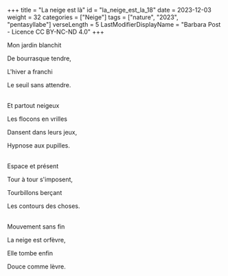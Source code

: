 +++
title = "La neige est là"
id = "la_neige_est_la_18"
date = 2023-12-03
weight = 32
categories = ["Neige"]
tags = ["nature", "2023", "pentasyllabe"]
verseLength = 5
LastModifierDisplayName = "Barbara Post - Licence CC BY-NC-ND 4.0"
+++

Mon jardin blanchit

De bourrasque tendre,

L'hiver a franchi

Le seuil sans attendre.

 \
Et partout neigeux

Les flocons en vrilles

Dansent dans leurs jeux,

Hypnose aux pupilles.

 \
Espace et présent

Tour à tour s'imposent,

Tourbillons berçant

Les contours des choses.

 \
Mouvement sans fin

La neige est orfèvre,

Elle tombe enfin

Douce comme lèvre.

